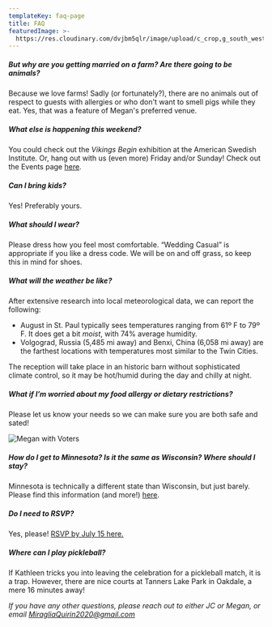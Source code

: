 ```yaml
---
templateKey: faq-page
title: FAQ
featuredImage: >-
  https://res.cloudinary.com/dvjbm5qlr/image/upload/c_crop,g_south_west,h_2221,w_4118/v1581381941/DSC_0055.NEF_cjqmfz.jpg
---
```

##### But why are you getting married on a farm? Are there going to be animals?

Because we love farms! Sadly (or fortunately?), there are no animals out of respect to guests with allergies or who don't want to smell pigs while they eat. Yes, that was a feature of Megan's preferred venue.

##### What else is happening this weekend?

You could check out the *Vikings Begin* exhibition at the American Swedish Institute. Or, hang out with us (even more) Friday and/or Sunday! Check out the Events page [here](https://miragliaquirin2020.com/events).

##### Can I bring kids?

Yes! Preferably yours.

##### What should I wear?

Please dress how you feel most comfortable. “Wedding Casual” is appropriate if you like a dress code. We will be on and off grass, so keep this in mind for shoes.

##### What will the weather be like?

After extensive research into local meteorological data, we can report the following:

* August in St. Paul typically sees temperatures ranging from 61º F to 79º F. It does get a bit *moist*, with 74% average humidity.
* Volgograd, Russia (5,485 mi away) and Benxi, China (6,058 mi away) are the farthest locations with temperatures most similar to the Twin Cities.

The reception will take place in an historic barn without sophisticated climate control, so it may be hot/humid during the day and chilly at night.

##### What if I’m worried about my food allergy or dietary restrictions?

Please let us know your needs so we can make sure you are both safe and sated!

![Megan with Voters](https://res.cloudinary.com/dvjbm5qlr/image/upload/c_crop,g_auto:faces,h_3265,w_3462/v1581399865/DSC_0041.NEF_1_s9beo8.jpg)

##### How do I get to Minnesota? Is it the same as Wisconsin? Where should I stay?

Minnesota is technically a different state than Wisconsin, but just barely. Please find this information (and more!) [here](https://miragliaquirin2020.com/get-involved).

##### Do I need to RSVP?

Yes, please! [RSVP by July 15 here.](https://miragliaquirin2020.com/rsvp/)

##### Where can I play pickleball?

If Kathleen tricks you into leaving the celebration for a pickleball match, it is a trap. However, there are nice courts at Tanners Lake Park in Oakdale, a mere 16 minutes away!

*If you have any other questions, please reach out to either JC or Megan, or email [MiragliaQuirin2020@gmail.com](mailto:MiragliaQuirin2020@gmail.com)*
